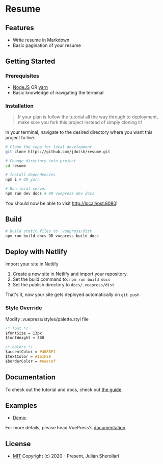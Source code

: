 # Resume

## Features

- Write resume in Markdown
- Basic pagination of your resume

## Getting Started

### Prerequisites

- [NodeJS](https://nodejs.org/) OR [yarn](https://yarnpkg.com/lang/en/docs/install/)
- Basic knowledge of navigating the terminal

### Installation

> If your plan is follow the tutorial all the way through to deployment, make sure you fork this project instead of simply cloning it!

In your terminal, navigate to the desired directory where you want this project to live.

```bash
# Clone the repo for local development
git clone https://github.com/jdotsh/resume.git

# Change directory into project
cd resume

# Install dependencies
npm i # OR yarn

# Run local server
npm run dev docs # OR vuepress dev docs
```
You should now be able to visit [http://localhost:8080](http://localhost:8080)!

## Build

```bash
# Build static files to .vuepress/dist
npm run build docs OR vuepress build docs
```

## Deploy with Netlify

Import your site in Netlify

1. Create a new site in Netlify and import your repository.
2. Set the build command to: `npm run build docs`
3. Set the publish directory to `docs/.vuepress/dist`

That's it, now your site gets deployed automatically on `git push`

### Style Override

Modify .vuepress/styles/palette.styl file

```css
/* font */
$fontSize = 13px
$fontWeight = 400

/* colors */
$accentColor = #4688F1
$textColor = #161F28
$borderColor = #eaecef
```

## Documentation

To check out the tutorial and docs, check out [the guide]().


## Examples

- [Demo:](https://jdotsh-resume.netlify.app)

For more details, please head VuePress's [documentation](https://v1.vuepress.vuejs.org/).

## License

- [MIT](http://opensource.org/licenses/MIT) Copyright (c) 2020 - Present, Julian Sherollari
